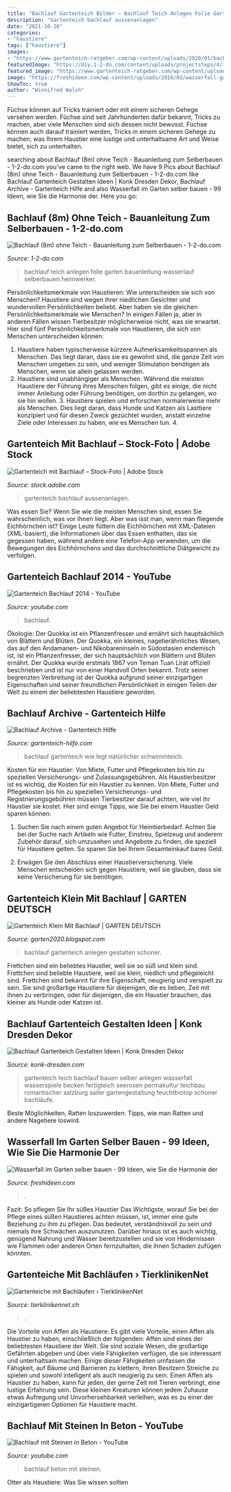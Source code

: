 ```yaml
---
title: "Bachlauf Gartenteich Bilder ~ Bachlauf Teich Anlegen Folie Garten Bauanleitung Wasserlauf Selberbauen Heimwerker"
description: "Gartenteich bachlauf aussenanlagen"
date: "2021-10-26"
categories:
- "haustiere"
tags: ["haustiere"]
images:
- "https://www.gartenteich-ratgeber.com/wp-content/uploads/2020/01/bachlauf-teich-1110x716.jpg"
featuredImage: "https://diy.1-2-do.com/content/uploads/projectsteps/4/1/7/2/6/51585bf327_800x600-BB.jpg"
featured_image: "https://www.gartenteich-ratgeber.com/wp-content/uploads/2020/01/bachlauf-teich-1110x716.jpg"
image: "https://freshideen.com/wp-content/uploads/2016/03/wasserfall-garten-hinterhof-gartenideen-inspirierend-frisch-originell.jpg"
ShowToc: true
author: "Winnifred Walsh"
---
```



Füchse können auf Tricks trainiert oder mit einem sicheren Gehege versehen werden.
Füchse sind seit Jahrhunderten dafür bekannt, Tricks zu machen, aber viele Menschen sind sich dessen nicht bewusst. Füchse können auch darauf trainiert werden, Tricks in einem sicheren Gehege zu machen, was Ihrem Haustier eine lustige und unterhaltsame Art und Weise bietet, sich zu unterhalten.

	

		
searching about Bachlauf (8m) ohne Teich - Bauanleitung zum Selberbauen - 1-2-do.com you've came to the right web. We have 9 Pics about Bachlauf (8m) ohne Teich - Bauanleitung zum Selberbauen - 1-2-do.com like Bachlauf Gartenteich Gestalten Ideen | Konk Dresden Dekor, Bachlauf Archive - Gartenteich Hilfe and also Wasserfall im Garten selber bauen - 99 Ideen, wie Sie die Harmonie der. Here you go:
		
    
## Bachlauf (8m) Ohne Teich - Bauanleitung Zum Selberbauen - 1-2-do.com

<img loading=lazy src="https://diy.1-2-do.com/content/uploads/projectsteps/4/1/7/2/6/51585bf327_800x600-BB.jpg" onerror="this.onerror=null;this.src='https://tse1.mm.bing.net/th?id=OIP.JbVkePWW7-HGeh-atcnrCQAAAA&amp;pid=15.1';" alt="Bachlauf (8m) ohne Teich - Bauanleitung zum Selberbauen - 1-2-do.com">

_Source: 1-2-do.com_

>bachlauf teich anlegen folie garten bauanleitung wasserlauf selberbauen heimwerker. 

	

Persönlichkeitsmerkmale von Haustieren: Wie unterscheiden sie sich von Menschen?
Haustiere sind wegen ihrer niedlichen Gesichter und wundervollen Persönlichkeiten beliebt. Aber haben sie die gleichen Persönlichkeitsmerkmale wie Menschen? In einigen Fällen ja, aber in anderen Fällen wissen Tierbesitzer möglicherweise nicht, was sie erwartet. Hier sind fünf Persönlichkeitsmerkmale von Haustieren, die sich von Menschen unterscheiden können:
1. Haustiere haben typischerweise kürzere Aufmerksamkeitsspannen als Menschen. Das liegt daran, dass sie es gewohnt sind, die ganze Zeit von Menschen umgeben zu sein, und weniger Stimulation benötigen als Menschen, wenn sie allein gelassen werden.
2. Haustiere sind unabhängiger als Menschen. Während die meisten Haustiere der Führung ihres Menschen folgen, gibt es einige, die nicht immer Anleitung oder Führung benötigen, um dorthin zu gelangen, wo sie hin wollen. 3. Haustiere spielen und erforschen normalerweise mehr als Menschen. Dies liegt daran, dass Hunde und Katzen als Lasttiere konzipiert und für diesen Zweck gezüchtet wurden, anstatt einzelne Ziele oder Interessen zu haben, wie es Menschen tun. 4.

    
## Gartenteich Mit Bachlauf – Stock-Foto | Adobe Stock

<img loading=lazy src="https://as1.ftcdn.net/jpg/00/65/82/58/500_F_65825844_vyHpJb33HdyNN8BEWa1UH5uVzi1zOpSA.jpg" onerror="this.onerror=null;this.src='https://tse3.mm.bing.net/th?id=OIP.yFY3XXGGwOUmOYgDv5DCwQHaE6&amp;pid=15.1';" alt="Gartenteich mit Bachlauf – Stock-Foto | Adobe Stock">

_Source: stock.adobe.com_

>gartenteich bachlauf aussenanlagen. 

	

Was essen Sie?
Wenn Sie wie die meisten Menschen sind, essen Sie wahrscheinlich, was vor Ihnen liegt. Aber was isst man, wenn man fliegende Eichhörnchen ist? Einige Leute füttern die Eichhörnchen mit XML-Dateien (XML-basiert), die Informationen über das Essen enthalten, das sie gegessen haben, während andere eine Telefon-App verwenden, um die Bewegungen des Eichhörnchens und das durchschnittliche Diätgewicht zu verfolgen.

    
## Gartenteich Bachlauf 2014 - YouTube

<img loading=lazy src="https://i.ytimg.com/vi/mQl2h2UupHE/hqdefault.jpg" onerror="this.onerror=null;this.src='https://tse2.mm.bing.net/th?id=OIP.BHbPO4j6vCdOnbjNiin23AHaFj&amp;pid=15.1';" alt="Gartenteich Bachlauf 2014 - YouTube">

_Source: youtube.com_

>bachlauf. 

	

Ökologie: Der Quokka ist ein Pflanzenfresser und ernährt sich hauptsächlich von Blättern und Blüten.
Der Quokka, ein kleines, nagetierähnliches Wesen, das auf den Andamanen- und Nikobareninseln in Südostasien endemisch ist, ist ein Pflanzenfresser, der sich hauptsächlich von Blättern und Blüten ernährt. Der Quokka wurde erstmals 1867 von Teman Tuan Lirat offiziell beschrieben und ist nur von einer Handvoll Orten bekannt. Trotz seiner begrenzten Verbreitung ist der Quokka aufgrund seiner einzigartigen Eigenschaften und seiner freundlichen Persönlichkeit in einigen Teilen der Welt zu einem der beliebtesten Haustiere geworden.

    
## Bachlauf Archive - Gartenteich Hilfe

<img loading=lazy src="https://gartenteich-hilfe.com/wp-content/uploads/2017/03/Natürlicher-Bachlauf.jpg" onerror="this.onerror=null;this.src='https://tse1.mm.bing.net/th?id=OIP.eBoedHszh_O4I6H-z_PFJwHaEK&amp;pid=15.1';" alt="Bachlauf Archive - Gartenteich Hilfe">

_Source: gartenteich-hilfe.com_

>bachlauf gartenteich wie legt natürlicher schwimmteich. 

	

Kosten für ein Haustier: Von Miete, Futter und Pflegekosten bis hin zu speziellen Versicherungs- und Zulassungsgebühren.
Als Haustierbesitzer ist es wichtig, die Kosten für ein Haustier zu kennen. Von Miete, Futter und Pflegekosten bis hin zu speziellen Versicherungs- und Registrierungsgebühren müssen Tierbesitzer darauf achten, wie viel ihr Haustier sie kostet. Hier sind einige Tipps, wie Sie bei einem Haustier Geld sparen können:
1. Suchen Sie nach einem guten Angebot für Heimtierbedarf. Achten Sie bei der Suche nach Artikeln wie Futter, Einstreu, Spielzeug und anderem Zubehör darauf, sich umzusehen und Angebote zu finden, die speziell für Haustiere gelten. So sparen Sie bei Ihrem Gesamteinkauf bares Geld.

2. Erwägen Sie den Abschluss einer Haustierversicherung. Viele Menschen entscheiden sich gegen Haustiere, weil sie glauben, dass sie keine Versicherung für sie benötigen.

    
## Gartenteich Klein Mit Bachlauf | GARTEN DEUTSCH

<img loading=lazy src="https://www.mein-schoener-garten.de/sites/default/files/styles/swiper_gallery_preview_thumbnail/public/images/Bachlauf2-380x455GaertnerPoetschke.jpg?itok=mAt_VTvR" onerror="this.onerror=null;this.src='https://tse1.mm.bing.net/th?id=OIP.ZZJBuzS3T2K-hin-m4tY-gAAAA&amp;pid=15.1';" alt="Gartenteich Klein Mit Bachlauf | GARTEN DEUTSCH">

_Source: garten2020.blogspot.com_

>bachlauf gartenteich anlegen gestalten schoner. 

	

Frettchen sind ein beliebtes Haustier, weil sie so süß und klein sind.
Frettchen sind beliebte Haustiere, weil sie klein, niedlich und pflegeleicht sind. Frettchen sind bekannt für ihre Eigenschaft, neugierig und verspielt zu sein. Sie sind großartige Haustiere für diejenigen, die es lieben, Zeit mit ihnen zu verbringen, oder für diejenigen, die ein Haustier brauchen, das kleiner als Hunde oder Katzen ist.

    
## Bachlauf Gartenteich Gestalten Ideen | Konk Dresden Dekor

<img loading=lazy src="https://www.gartenteich-ratgeber.com/wp-content/uploads/2020/01/bachlauf-teich-1110x716.jpg" onerror="this.onerror=null;this.src='https://tse1.mm.bing.net/th?id=OIP.2sV-Rs-pjTk7XcyvJMYe0wHaEx&amp;pid=15.1';" alt="Bachlauf Gartenteich Gestalten Ideen | Konk Dresden Dekor">

_Source: konk-dresden.com_

>gartenteich teich bachlauf bauen selber anlegen wasserfall wasserspiele becken fertigteich seerosen permakultur teichbau romantischer salzburg sailer gartengestaltung feuchtbiotop schoner bachläufe. 

	

Beste Möglichkeiten, Ratten loszuwerden: Tipps, wie man Ratten und andere Nagetiere loswird.

    
## Wasserfall Im Garten Selber Bauen - 99 Ideen, Wie Sie Die Harmonie Der

<img loading=lazy src="https://freshideen.com/wp-content/uploads/2016/03/wasserfall-garten-hinterhof-gartenideen-inspirierend-frisch-originell.jpg" onerror="this.onerror=null;this.src='https://tse4.mm.bing.net/th?id=OIP.4ptLI5PCiIOTWzEDsWMpSgHaLH&amp;pid=15.1';" alt="Wasserfall im Garten selber bauen - 99 Ideen, wie Sie die Harmonie der">

_Source: freshideen.com_

>. 

	

Fazit: So pflegen Sie Ihr süßes Haustier
Das Wichtigste, worauf Sie bei der Pflege eines süßen Haustieres achten müssen, ist, immer eine gute Beziehung zu ihm zu pflegen. Das bedeutet, verständnisvoll zu sein und niemals ihre Schwächen auszunutzen. Darüber hinaus ist es auch wichtig, genügend Nahrung und Wasser bereitzustellen und sie von Hindernissen wie Flammen oder anderen Orten fernzuhalten, die ihnen Schaden zufügen könnten.

    
## Gartenteiche Mit Bachläufen › TierklinikenNet

<img loading=lazy src="https://www.tierklinikennet.ch/wp-content/uploads/2011/07/bach.jpg" onerror="this.onerror=null;this.src='https://tse3.mm.bing.net/th?id=OIP.njkFMo5msuCahhpaivBXLAHaE8&amp;pid=15.1';" alt="Gartenteiche mit Bachläufen › TierklinikenNet">

_Source: tierklinikennet.ch_

>. 

	

Die Vorteile von Affen als Haustiere: Es gibt viele Vorteile, einen Affen als Haustier zu haben, einschließlich der folgenden:
Affen sind eines der beliebtesten Haustiere der Welt. Sie sind soziale Wesen, die großartige Gefährten abgeben und über viele Fähigkeiten verfügen, die sie interessant und unterhaltsam machen. Einige dieser Fähigkeiten umfassen die Fähigkeit, auf Bäume und Barrieren zu klettern, ihren Besitzern Streiche zu spielen und sowohl intelligent als auch neugierig zu sein.
Einen Affen als Haustier zu haben, kann für jeden, der gerne Zeit mit Tieren verbringt, eine lustige Erfahrung sein. Diese kleinen Kreaturen können jedem Zuhause etwas Aufregung und Unvorhersehbarkeit verleihen, was es zu einer der einzigartigeren Optionen für Haustiere macht.

    
## Bachlauf Mit Steinen In Beton - YouTube

<img loading=lazy src="https://i.ytimg.com/vi/4ghsRjEOBhY/maxresdefault.jpg" onerror="this.onerror=null;this.src='https://tse4.mm.bing.net/th?id=OIP.T2ldMp5IOZDl22mgEMcNugHaEK&amp;pid=15.1';" alt="Bachlauf mit Steinen in Beton - YouTube">

_Source: youtube.com_

>bachlauf beton mit steinen. 

	

Otter als Haustiere: Was Sie wissen sollten

